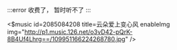 :::error
收费了， 暂时听不了
:::

<$music id=2085084208 title=云朵爱上变心风 enableImg img="http://p1.music.126.net/o3vD42-pQrK-8B4Uf4Lhrg==/109951166224268780.jpg" />